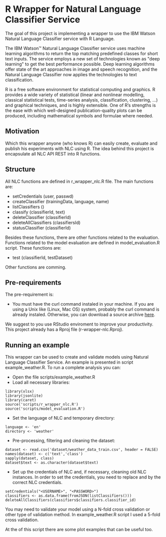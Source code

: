 R Wrapper for Natural Language Classifier Service
=================================================

The goal of this project is implementing a wrapper to use the IBM Watson Natural Language Classifier service with R Language.

The IBM Watson™ Natural Language Classifier service uses machine learning algorithms to return the top matching predefined classes for short text inputs. The service employs a new set of technologies known as "deep learning" to get the best performance possible. Deep learning algorithms offer state of the art approaches in image and speech recognition, and the Natural Language Classifier now applies the technologies to text classification.

R is a free software environment for statistical computing and graphics. R provides a wide variety of statistical (linear and nonlinear modelling, classical statistical tests, time-series analysis, classification, clustering, …) and graphical techniques, and is highly extensible. One of R’s strengths is the ease with which well-designed publication-quality plots can be produced, including mathematical symbols and formulae where needed. 

Motivation
----------

Which this wrapper anyone (who knows R) can easily create, evaluate and publish his experiments with NLC using R. The idea behind this project is encapsulate all NLC API REST into R functions. 

Structure
---------

All NLC functions are defined in r_wrapper_nlc.R file. The main functions are:

* setCredentials (user, passwd)
* createClassifier (trainingData, language, name)
* listClassifiers ()
* classify (classifierId, text)
* deleteClassifier (classifierId)
* deleteAllClassifiers (classifiersId)
* statusClassifier (classifierId)

Besides these functions, there are other functions related to the evaluation. Functions related to the model evaluation are defined in model_evaluation.R script. These functions are:

* test (classifierId, testDataset)

Other functions are comming.

Pre-requirements
----------------

The pre-requirement is:

* You must have the curl command instaled in your machine. If you are using a Unix like (Linux, Mac OS) system, probably the curl command is already instaled. Otherwise, you can download a source archive [here](http://curl.haxx.se/download.html).

We suggest to you use RStudio enviroment to improve your productivity. This project already has a Rproj file (r-wrapper-nlc.Rproj).

Running an example
------------------

This wrapper can be used to create and validate models using Natural Language Classifier Service. An example is
presented in script example_weather.R. To run a complete analysis you can:

* Open the file scripts/example_weather.R
* Load all necessary libraries:

````
library(xlsx)
library(jsonlite)
library(caret)
source('scripts/r_wrapper_nlc.R')
source('scripts/model_evaluation.R')
````

* Set the language of NLC and temporary directory:

````
language <- 'en'
directory <- 'weather'
````

* Pre-processing, filtering and cleaning the dataset:

````
dataset <- read.csv('dataset/weather_data_train.csv', header = FALSE)
names(dataset) <- c('text','class')
sapply(dataset, class)
dataset$text <- as.character(dataset$text)
````

* Set up the credentials of NLC and, if necessary, cleaning old NLC instances. In order to
set the credentials, you need to replace <USERNAME> and <PASSWORD> by the correct NLC 
credentials. 

````
setCredentials("<USERNAME>", "<PASSWORD>")
classifiers <- as.data.frame(fromJSON(listClassifiers()))
deleteAllClassifiers(classifiers$classifiers.classifier_id)
````

You may need to validate your model using a N-fold cross validation or other type
of validation method. In example_weather.R script I used a 5-fold cross validation. 

At the of this script there are some plot examples that can be useful too.


